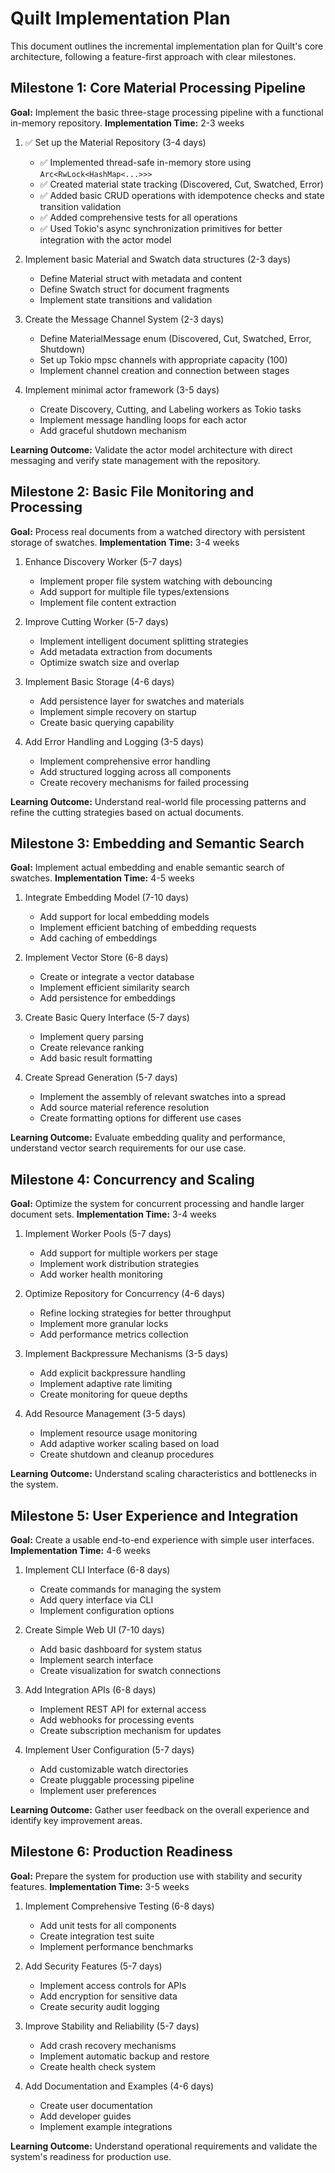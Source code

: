 # Quilt Implementation Plan

This document outlines the incremental implementation plan for Quilt's core architecture, following a feature-first approach with clear milestones.

## Milestone 1: Core Material Processing Pipeline

**Goal:** Implement the basic three-stage processing pipeline with a functional in-memory repository.
**Implementation Time:** 2-3 weeks

1. ✅ Set up the Material Repository (3-4 days)

   - ✅ Implemented thread-safe in-memory store using `Arc<RwLock<HashMap<...>>>`
   - ✅ Created material state tracking (Discovered, Cut, Swatched, Error)
   - ✅ Added basic CRUD operations with idempotence checks and state transition validation
   - ✅ Added comprehensive tests for all operations
   - ✅ Used Tokio's async synchronization primitives for better integration with the actor model

2. Implement basic Material and Swatch data structures (2-3 days)

   - Define Material struct with metadata and content
   - Define Swatch struct for document fragments
   - Implement state transitions and validation

3. Create the Message Channel System (2-3 days)

   - Define MaterialMessage enum (Discovered, Cut, Swatched, Error, Shutdown)
   - Set up Tokio mpsc channels with appropriate capacity (100)
   - Implement channel creation and connection between stages

4. Implement minimal actor framework (3-5 days)
   - Create Discovery, Cutting, and Labeling workers as Tokio tasks
   - Implement message handling loops for each actor
   - Add graceful shutdown mechanism

**Learning Outcome:** Validate the actor model architecture with direct messaging and verify state management with the repository.

## Milestone 2: Basic File Monitoring and Processing

**Goal:** Process real documents from a watched directory with persistent storage of swatches.
**Implementation Time:** 3-4 weeks

1. Enhance Discovery Worker (5-7 days)

   - Implement proper file system watching with debouncing
   - Add support for multiple file types/extensions
   - Implement file content extraction

2. Improve Cutting Worker (5-7 days)

   - Implement intelligent document splitting strategies
   - Add metadata extraction from documents
   - Optimize swatch size and overlap

3. Implement Basic Storage (4-6 days)

   - Add persistence layer for swatches and materials
   - Implement simple recovery on startup
   - Create basic querying capability

4. Add Error Handling and Logging (3-5 days)
   - Implement comprehensive error handling
   - Add structured logging across all components
   - Create recovery mechanisms for failed processing

**Learning Outcome:** Understand real-world file processing patterns and refine the cutting strategies based on actual documents.

## Milestone 3: Embedding and Semantic Search

**Goal:** Implement actual embedding and enable semantic search of swatches.
**Implementation Time:** 4-5 weeks

1. Integrate Embedding Model (7-10 days)

   - Add support for local embedding models
   - Implement efficient batching of embedding requests
   - Add caching of embeddings

2. Implement Vector Store (6-8 days)

   - Create or integrate a vector database
   - Implement efficient similarity search
   - Add persistence for embeddings

3. Create Basic Query Interface (5-7 days)

   - Implement query parsing
   - Create relevance ranking
   - Add basic result formatting

4. Create Spread Generation (5-7 days)
   - Implement the assembly of relevant swatches into a spread
   - Add source material reference resolution
   - Create formatting options for different use cases

**Learning Outcome:** Evaluate embedding quality and performance, understand vector search requirements for our use case.

## Milestone 4: Concurrency and Scaling

**Goal:** Optimize the system for concurrent processing and handle larger document sets.
**Implementation Time:** 3-4 weeks

1. Implement Worker Pools (5-7 days)

   - Add support for multiple workers per stage
   - Implement work distribution strategies
   - Add worker health monitoring

2. Optimize Repository for Concurrency (4-6 days)

   - Refine locking strategies for better throughput
   - Implement more granular locks
   - Add performance metrics collection

3. Implement Backpressure Mechanisms (3-5 days)

   - Add explicit backpressure handling
   - Implement adaptive rate limiting
   - Create monitoring for queue depths

4. Add Resource Management (3-5 days)
   - Implement resource usage monitoring
   - Add adaptive worker scaling based on load
   - Create shutdown and cleanup procedures

**Learning Outcome:** Understand scaling characteristics and bottlenecks in the system.

## Milestone 5: User Experience and Integration

**Goal:** Create a usable end-to-end experience with simple user interfaces.
**Implementation Time:** 4-6 weeks

1. Implement CLI Interface (6-8 days)

   - Create commands for managing the system
   - Add query interface via CLI
   - Implement configuration options

2. Create Simple Web UI (7-10 days)

   - Add basic dashboard for system status
   - Implement search interface
   - Create visualization for swatch connections

3. Add Integration APIs (6-8 days)

   - Implement REST API for external access
   - Add webhooks for processing events
   - Create subscription mechanism for updates

4. Implement User Configuration (5-7 days)
   - Add customizable watch directories
   - Create pluggable processing pipeline
   - Implement user preferences

**Learning Outcome:** Gather user feedback on the overall experience and identify key improvement areas.

## Milestone 6: Production Readiness

**Goal:** Prepare the system for production use with stability and security features.
**Implementation Time:** 3-5 weeks

1. Implement Comprehensive Testing (6-8 days)

   - Add unit tests for all components
   - Create integration test suite
   - Implement performance benchmarks

2. Add Security Features (5-7 days)

   - Implement access controls for APIs
   - Add encryption for sensitive data
   - Create security audit logging

3. Improve Stability and Reliability (5-7 days)

   - Add crash recovery mechanisms
   - Implement automatic backup and restore
   - Create health check system

4. Add Documentation and Examples (4-6 days)
   - Create user documentation
   - Add developer guides
   - Implement example integrations

**Learning Outcome:** Understand operational requirements and validate the system's readiness for production use.
